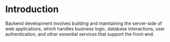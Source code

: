# Introduction

Backend development involves building and maintaining the server-side of web applications, which handles business logic, database interactions, user authentication, and other essential services that support the front-end.